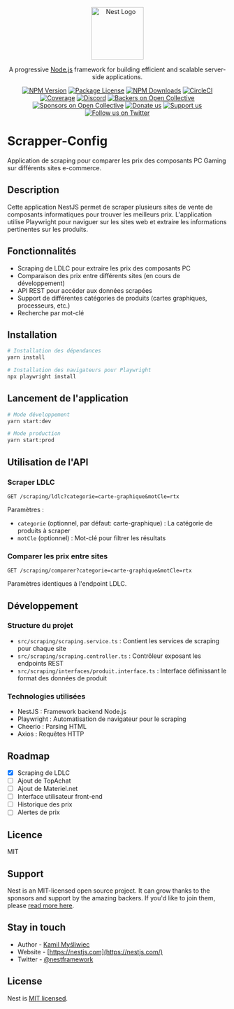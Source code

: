 <p align="center">
  <a href="http://nestjs.com/" target="blank"><img src="https://nestjs.com/img/logo-small.svg" width="120" alt="Nest Logo" /></a>
</p>

[circleci-image]: https://img.shields.io/circleci/build/github/nestjs/nest/master?token=abc123def456
[circleci-url]: https://circleci.com/gh/nestjs/nest

  <p align="center">A progressive <a href="http://nodejs.org" target="_blank">Node.js</a> framework for building efficient and scalable server-side applications.</p>
    <p align="center">
<a href="https://www.npmjs.com/~nestjscore" target="_blank"><img src="https://img.shields.io/npm/v/@nestjs/core.svg" alt="NPM Version" /></a>
<a href="https://www.npmjs.com/~nestjscore" target="_blank"><img src="https://img.shields.io/npm/l/@nestjs/core.svg" alt="Package License" /></a>
<a href="https://www.npmjs.com/~nestjscore" target="_blank"><img src="https://img.shields.io/npm/dm/@nestjs/common.svg" alt="NPM Downloads" /></a>
<a href="https://circleci.com/gh/nestjs/nest" target="_blank"><img src="https://img.shields.io/circleci/build/github/nestjs/nest/master" alt="CircleCI" /></a>
<a href="https://coveralls.io/github/nestjs/nest?branch=master" target="_blank"><img src="https://coveralls.io/repos/github/nestjs/nest/badge.svg?branch=master#9" alt="Coverage" /></a>
<a href="https://discord.gg/G7Qnnhy" target="_blank"><img src="https://img.shields.io/badge/discord-online-brightgreen.svg" alt="Discord"/></a>
<a href="https://opencollective.com/nest#backer" target="_blank"><img src="https://opencollective.com/nest/backers/badge.svg" alt="Backers on Open Collective" /></a>
<a href="https://opencollective.com/nest#sponsor" target="_blank"><img src="https://opencollective.com/nest/sponsors/badge.svg" alt="Sponsors on Open Collective" /></a>
  <a href="https://paypal.me/kamilmysliwiec" target="_blank"><img src="https://img.shields.io/badge/Donate-PayPal-ff3f59.svg" alt="Donate us"/></a>
    <a href="https://opencollective.com/nest#sponsor"  target="_blank"><img src="https://img.shields.io/badge/Support%20us-Open%20Collective-41B883.svg" alt="Support us"></a>
  <a href="https://twitter.com/nestframework" target="_blank"><img src="https://img.shields.io/twitter/follow/nestframework.svg?style=social&label=Follow" alt="Follow us on Twitter"></a>
</p>
  <!--[![Backers on Open Collective](https://opencollective.com/nest/backers/badge.svg)](https://opencollective.com/nest#backer)
  [![Sponsors on Open Collective](https://opencollective.com/nest/sponsors/badge.svg)](https://opencollective.com/nest#sponsor)-->

# Scrapper-Config

Application de scraping pour comparer les prix des composants PC Gaming sur différents sites e-commerce.

## Description

Cette application NestJS permet de scraper plusieurs sites de vente de composants informatiques pour trouver les meilleurs prix. L'application utilise Playwright pour naviguer sur les sites web et extraire les informations pertinentes sur les produits.

## Fonctionnalités

- Scraping de LDLC pour extraire les prix des composants PC
- Comparaison des prix entre différents sites (en cours de développement)
- API REST pour accéder aux données scrapées
- Support de différentes catégories de produits (cartes graphiques, processeurs, etc.)
- Recherche par mot-clé

## Installation

```bash
# Installation des dépendances
yarn install

# Installation des navigateurs pour Playwright
npx playwright install
```

## Lancement de l'application

```bash
# Mode développement
yarn start:dev

# Mode production
yarn start:prod
```

## Utilisation de l'API

### Scraper LDLC

```
GET /scraping/ldlc?categorie=carte-graphique&motCle=rtx
```

Paramètres :
- `categorie` (optionnel, par défaut: carte-graphique) : La catégorie de produits à scraper
- `motCle` (optionnel) : Mot-clé pour filtrer les résultats

### Comparer les prix entre sites

```
GET /scraping/comparer?categorie=carte-graphique&motCle=rtx
```

Paramètres identiques à l'endpoint LDLC.

## Développement

### Structure du projet

- `src/scraping/scraping.service.ts` : Contient les services de scraping pour chaque site
- `src/scraping/scraping.controller.ts` : Contrôleur exposant les endpoints REST
- `src/scraping/interfaces/produit.interface.ts` : Interface définissant le format des données de produit

### Technologies utilisées

- NestJS : Framework backend Node.js
- Playwright : Automatisation de navigateur pour le scraping
- Cheerio : Parsing HTML
- Axios : Requêtes HTTP

## Roadmap

- [x] Scraping de LDLC
- [ ] Ajout de TopAchat
- [ ] Ajout de Materiel.net
- [ ] Interface utilisateur front-end
- [ ] Historique des prix
- [ ] Alertes de prix

## Licence

MIT

## Support

Nest is an MIT-licensed open source project. It can grow thanks to the sponsors and support by the amazing backers. If you'd like to join them, please [read more here](https://docs.nestjs.com/support).

## Stay in touch

- Author - [Kamil Myśliwiec](https://twitter.com/kammysliwiec)
- Website - [https://nestjs.com](https://nestjs.com/)
- Twitter - [@nestframework](https://twitter.com/nestframework)

## License

Nest is [MIT licensed](https://github.com/nestjs/nest/blob/master/LICENSE).
